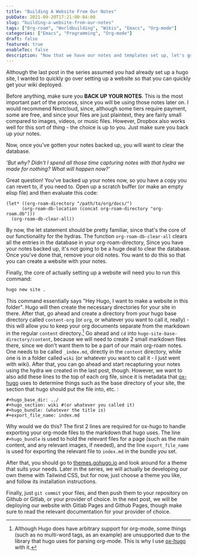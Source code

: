 ```yaml
---
title: "Building A Website From Our Notes"
pubDate: 2021-09-20T17:21:00-04:00
slug: "building-a-website-from-our-notes"
tags: ["Org-roam", "Worldbuilding", "Wikis", "Emacs", "Org-mode"]
categories: ["Emacs", "Programming", "Org-mode"]
draft: false
featured: true
enableToc: false
description: "Now that we have our notes and templates set up, let's go ahead and build a site with them as our content."
---
```


Although the last post in the series assumed you had already set up a hugo site, I wanted to quickly go over setting up a website so that you can quickly get your wiki deployed.

Before anything, make sure you **BACK UP YOUR NOTES**. This is the most important part of the process, since you will be using those notes later on. I would recommend Nextcloud, since, although some tiers require payment, some are free, and since your files are just plaintext, they are fairly small compared to images, videos, or music files. However, Dropbox also works well for this sort of thing - the choice is up to you. Just make sure you back up your notes.

Now, once you've gotten your notes backed up, you will want to clear the database.

_'But why? Didn't I spend all those time capturing notes with that hydra we made for nothing? What will happen now?'_

Great question! You've backed up your notes now, so you have a copy you can revert to, if you need to. Open up a scratch buffer (or make an empty elisp file) and then evaluate this code:

```elisp
(let* ((org-roam-directory "/path/to/org/docs/")
      (org-roam-db-location (concat org-roam-directory "org-roam.db")))
  (org-roam-db-clear-all))
```

By now, the let statement should be pretty familiar, since that's the core of our functionality for the hydras. The function `org-roam-db-clear-all` clears all the entries in the database in your org-roam-directory, Since you have your notes backed up, it's not going to be a huge deal to clear the database. Once you've done that, remove your old notes. You want to do this so that you can create a website with your notes.

Finally, the core of actually setting up a website will need you to run this command:

```bash
hugo new site .
```

This command essentially says "Hey Hugo, I want to make a website in this folder". Hugo will then create the necessary directories for your site in there. After that, go ahead and create a directory from your hugo base directory called `content-org` (or `org`, or whatever you want to call it, really) - this will allow you to keep your org documents separate from the markdown in the regular `content` directory.[^fn:1] Go ahead and `cd` into `hugo-site-base-directory/content`, because we will need to create 2 small markdown files there, since we don't want them to be a part of our main org-roam notes. One needs to be called `_index.md`, directly in the `content` directory, while one is in a folder called `wiki` (or whatever you want to call it - I just went with wiki). After that, you can go ahead and start recapturing your notes using the hydra we created in the last post, though. However, we want to also add these lines to the top of each org file, since it is metadata that [ox-hugo](https://github.com/kaushalmodi/ox-hugo) uses to determine things such as the base directory of your site, the section that hugo should put the file into, etc. :

```text
#+hugo_base_dir: ../
#+hugo_section: wiki #(or whatever you called it)
#+hugo_bundle: (whatever the title is)
#+export_file_name: index.md
```

Why would we do this? The first 2 lines are required for ox-hugo to handle exporting your org-mode files to the markdown that hugo uses. The line `#+hugo_bundle` is used to hold the relevant files for a page (such as the main content, and any relevant images, if needed), and the line `export_file_name` is used for exporting the relevant file to `index.md` in the bundle you set.

After that, you should go to [themes.gohugo.io](https:themes.gohugo.io) and look around for a theme that suits your needs. Later in the series, we will actually be developing our own theme with Tailwind CSS, but for now, just choose a theme you like, and follow its installation instructions.

Finally, just `git commit` your files, and then push them to your repository on Github or Gitlab, or your provider of choice. In the next post, we will be deploying our website with Gitlab Pages and Github Pages, though make sure to read the relevant documentation for your provider of choice.

[^fn:1]: Although Hugo does have arbitrary support for org-mode, some things (such as no multi-word tags, as an example) are unsupported due to the library that hugo uses for parsing org-mode. This is why I use [ox-hugo](https://github.com/kaushalmodi/ox-hugo) with it.